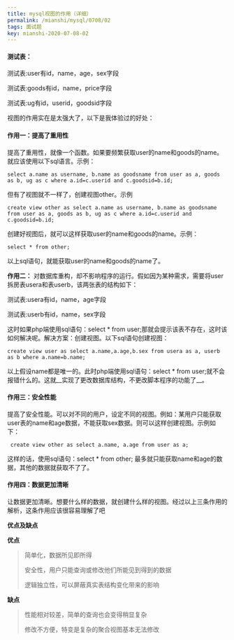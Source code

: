 ```yaml
---
title: mysql视图的作用（详细）
permalink: /mianshi/mysql/0708/02
tags: 面试题
key: mianshi-2020-07-08-02
---
```


#### 测试表：

测试表:user有id，name，age，sex字段

测试表:goods有id，name，price字段

测试表:ug有id，userid，goodsid字段

视图的作用实在是太强大了，以下是我体验过的好处：

#### 作用一：提高了重用性
提高了重用性，就像一个函数。如果要频繁获取user的name和goods的name。就应该使用以下sql语言。示例：

```mysql
select a.name as username, b.name as goodsname from user as a, goods as b, ug as c where a.id=c.userid and c.goodsid=b.id;
```

但有了视图就不一样了，创建视图other。示例
```mysql
create view other as select a.name as username, b.name as goodsname from user as a, goods as b, ug as c where a.id=c.userid and c.goodsid=b.id;
```

创建好视图后，就可以这样获取user的name和goods的name。示例：
```mysql
select * from other;
```

以上sql语句，就能获取user的name和goods的name了。

**作用二：**
对数据库重构，却不影响程序的运行。假如因为某种需求，需要将user拆房表usera和表userb，该两张表的结构如下：

测试表:usera有id，name，age字段

测试表:userb有id，name，sex字段

这时如果php端使用sql语句：select * from user;那就会提示该表不存在，这时该如何解决呢。解决方案：创建视图。以下sql语句创建视图：
```mysql
create view user as select a.name,a.age,b.sex from usera as a, userb as b where a.name=b.name;
```

以上假设name都是唯一的。此时php端使用sql语句：select * from user;就不会报错什么的。这就__实现了更改数据库结构，不更改脚本程序的功能了__。

#### 作用三：安全性能

提高了安全性能。可以对不同的用户，设定不同的视图。例如：某用户只能获取user表的name和age数据，不能获取sex数据。则可以这样创建视图。示例如下：
```mysql
 create view other as select a.name, a.age from user as a;
```

这样的话，使用sql语句：select * from other; 最多就只能获取name和age的数据，其他的数据就获取不了了。

#### 作用四：数据更加清晰

让数据更加清晰。想要什么样的数据，就创建什么样的视图。经过以上三条作用的解析，这条作用应该很容易理解了吧



**优点及缺点**

**优点**

> 简单化，数据所见即所得
>
> 安全性，用户只能查询或修改他们所能见到得到的数据
>
> 逻辑独立性，可以屏蔽真实表结构变化带来的影响

**缺点**

> 性能相对较差，简单的查询也会变得稍显复杂
>
> 修改不方便，特变是复杂的聚合视图基本无法修改

